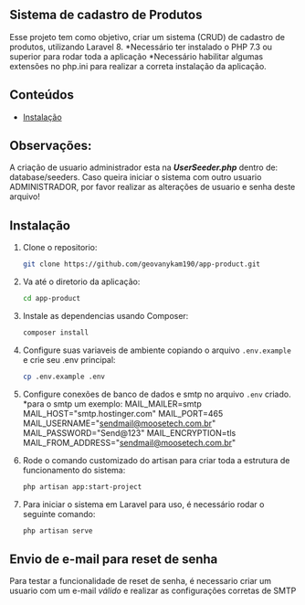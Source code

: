 ## Sistema de cadastro de Produtos

Esse projeto tem como objetivo, criar um sistema (CRUD) de cadastro de produtos, utilizando Laravel 8.
*Necessário ter instalado o PHP 7.3 ou superior para rodar toda a aplicação
*Necessário habilitar algumas extensões no php.ini para realizar a correta instalação da aplicação.

## Conteúdos
- [Instalação](#installation)

## Observações:
A criação de usuario administrador esta na ***UserSeeder.php*** dentro de: database/seeders. Caso queira iniciar o sistema com outro usuario ADMINISTRADOR, por favor realizar as alterações de usuario e senha deste arquivo!


## Instalação

1. Clone o repositorio:
   ```bash
   git clone https://github.com/geovanykam190/app-product.git
    ```

2. Va até o diretorio da aplicação:
    ```bash
    cd app-product
    ```

3. Instale as dependencias usando Composer:
   ```bash
   composer install
    ```

4. Configure suas variaveis de ambiente copiando o arquivo `.env.example` e crie seu .env principal:
   ```bash
   cp .env.example .env
    ```

5. Configure conexões de banco de dados e smtp no arquivo `.env` criado.
    *para o smtp um exemplo:
    MAIL_MAILER=smtp
    MAIL_HOST="smtp.hostinger.com"
    MAIL_PORT=465
    MAIL_USERNAME="sendmail@moosetech.com.br"
    MAIL_PASSWORD="Send@123"
    MAIL_ENCRYPTION=tls
    MAIL_FROM_ADDRESS="sendmail@moosetech.com.br"

6. Rode o comando customizado do artisan para criar toda a estrutura de funcionamento do sistema:
    ```bash
    php artisan app:start-project
    ```
  
7. Para iniciar o sistema em Laravel para uso, é necessário rodar o seguinte comando:
   ```bash
   php artisan serve
    ```


## Envio de e-mail para reset de senha
Para testar a funcionalidade de reset de senha, é necessario criar um usuario com um e-mail *válido* e realizar as configurações corretas de SMTP
